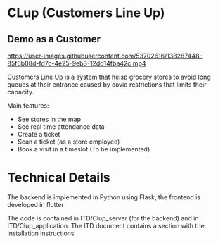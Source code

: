 # CLup (Customers Line Up)

## Demo as a Customer
https://user-images.githubusercontent.com/53702616/138287448-85f6b08d-fd7c-4e25-9eb3-12dd14fba42c.mp4


Customers Line Up is a system that helsp grocery stores to avoid long queues at their entrance caused by covid restrictions that limits their capacity.

Main features:
* See stores in the map
* See real time attendance data
* Create a ticket
* Scan a ticket (as a store employee)
* Book a visit in a timeslot (To be implemented)

# Technical Details
The backend is implemented in Python using Flask, the frontend is developed in flutter

The code is contained in ITD/Clup_server (for the backend) and in ITD/Clup_application.
The ITD document contains a section with the installation instructions

